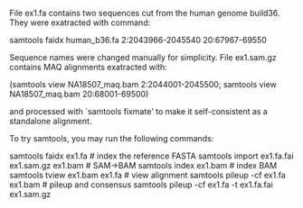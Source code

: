 File ex1.fa contains two sequences cut from the human genome
build36. They were exatracted with command:

  samtools faidx human_b36.fa 2:2043966-2045540 20:67967-69550

Sequence names were changed manually for simplicity. File ex1.sam.gz
contains MAQ alignments exatracted with:

  (samtools view NA18507_maq.bam 2:2044001-2045500;
   samtools view NA18507_maq.bam 20:68001-69500)

and processed with `samtools fixmate' to make it self-consistent as a
standalone alignment.

To try samtools, you may run the following commands:

  samtools faidx ex1.fa                 # index the reference FASTA
  samtools import ex1.fa.fai ex1.sam.gz ex1.bam   # SAM->BAM
  samtools index ex1.bam                # index BAM
  samtools tview ex1.bam ex1.fa         # view alignment
  samtools pileup -cf ex1.fa ex1.bam    # pileup and consensus
  samtools pileup -cf ex1.fa -t ex1.fa.fai ex1.sam.gz